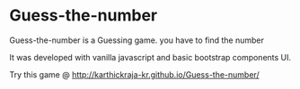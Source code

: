 # Guess-the-number
Guess-the-number is a Guessing game. you have to find the number

It was developed with vanilla javascript and basic bootstrap components UI.

Try this game @  http://karthickraja-kr.github.io/Guess-the-number/

